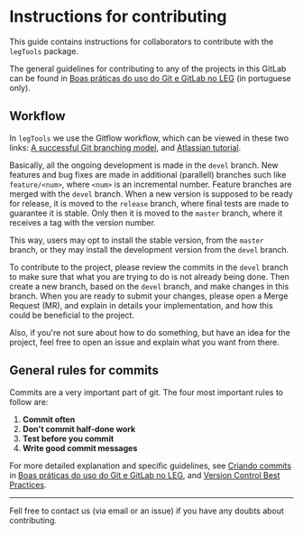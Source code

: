 # Instructions for contributing

This guide contains instructions for collaborators to contribute with
the `legTools` package.

The general guidelines for contributing to any of the projects in this
GitLab can be found in [Boas práticas do uso do Git e GitLab no LEG][]
(in portuguese only).

## Workflow

In `legTools` we use the Gitflow workflow, which can be viewed in these
two links: [A successful Git branching model][], and
[Atlassian tutorial][].

Basically, all the ongoing development is made in the `devel`
branch. New features and bug fixes are made in additional (parallell)
branches such like `feature/<num>`, where `<num>` is an incremental
number. Feature branches are merged with the `devel` branch. When a new
version is supposed to be ready for release, it is moved to the
`release` branch, where final tests are made to guarantee it is
stable. Only then it is moved to the `master` branch, where it receives
a tag with the version number.

This way, users may opt to install the stable version, from the `master`
branch, or they may install the development version from the `devel`
branch.

To contribute to the project, please review the commits in the `devel`
branch to make sure that what you are trying to do is not already being
done. Then create a new branch, based on the `devel` branch, and make
changes in this branch. When you are ready to submit your changes,
please open a Merge Request (MR), and explain in details your
implementation, and how this could be beneficial to the project.

Also, if you're not sure about how to do something, but have an idea for
the project, feel free to open an issue and explain what you want from
there.

## General rules for commits

Commits are a very important part of git. The four most important rules
to follow are:

1. **Commit often**
2. **Don't commit half-done work**
3. **Test before you commit**
4. **Write good commit messages**

For more detailed explanation and specific guidelines, see
[Criando commits][] in [Boas práticas do uso do Git e GitLab no LEG][],
and [Version Control Best Practices][].

****

Fell free to contact us (via email or an issue) if you have any doubts
about contributing.

<!-- links -->

[A successful Git branching model]: http://nvie.com/posts/a-successful-git-branching-model/
[Atlassian tutorial]: https://www.atlassian.com/git/tutorials/comparing-workflows/feature-branch-workflow
[Boas práticas do uso do Git e GitLab no LEG]: http://git.leg.ufpr.br/leg/gitlab-rautu/blob/master/CONTRIBUTING.md
[Version Control Best Practices]: http://www.git-tower.com/learn/git/ebook/command-line/appendix/best-practices
[Criando commits]: http://git.leg.ufpr.br/leg/gitlab-rautu/blob/master/CONTRIBUTING.md#criando-commits
